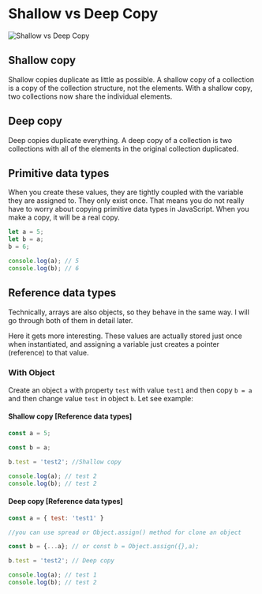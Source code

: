 # Shallow vs Deep Copy

![Shallow vs Deep Copy](https://res.cloudinary.com/practicaldev/image/fetch/s--CjdqwIq1--/c_limit%2Cf_auto%2Cfl_progressive%2Cq_auto%2Cw_880/https://dev-to-uploads.s3.amazonaws.com/i/llosmmb3rzbq5ravmfcp.jpg "Shallow vs Deep Copy")

## Shallow copy

Shallow copies duplicate as little as possible. A shallow copy of a collection is a copy of the collection structure, not the elements. With a shallow copy, two collections now share the individual elements.

## Deep copy

Deep copies duplicate everything. A deep copy of a collection is two collections with all of the elements in the original collection duplicated.

## Primitive data types

When you create these values, they are tightly coupled with the variable they are assigned to. They only exist once. That means you do not really have to worry about copying primitive data types in JavaScript. When you make a copy, it will be a real copy.

```js
let a = 5;
let b = a;
b = 6;

console.log(a); // 5
console.log(b); // 6
```

## Reference data types

Technically, arrays are also objects, so they behave in the same way. I will go through both of them in detail later.

Here it gets more interesting. These values are actually stored just once when instantiated, and assigning a variable just creates a pointer (reference) to that value.

### With Object

Create an object `a` with property `test` with value `test1` and then copy `b = a` and then change value `test` in object `b`.
Let see example:

#### Shallow copy [Reference data types]

```js
const a = 5;

const b = a;

b.test = 'test2'; //Shallow copy

console.log(a); // test 2
console.log(b); // test 2
```

#### Deep copy [Reference data types]

```js
const a = { test: 'test1' }

//you can use spread or Object.assign() method for clone an object

const b = {...a}; // or const b = Object.assign({},a);

b.test = 'test2'; // Deep copy

console.log(a); // test 1
console.log(b); // test 2
```
